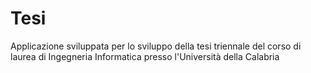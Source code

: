 # Tesi
Applicazione sviluppata per lo sviluppo della tesi triennale del corso di laurea di Ingegneria Informatica presso l'Università della Calabria
